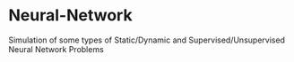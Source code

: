 # Neural-Network
Simulation of some types of Static/Dynamic and Supervised/Unsupervised Neural Network Problems
